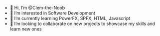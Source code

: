 - 👋 Hi, I’m @Clem-the-Noob
- 👀 I’m interested in Software Development
- 🌱 I’m currently learning PowerFX, SPFX, HTML, Javascript
- 💞️ I’m looking to collaborate on new projects to showcase my skills and learn new ones

<!---
Clem-the-Noob/Clem-the-Noob is a ✨ special ✨ repository because its `README.md` (this file) appears on your GitHub profile.
You can click the Preview link to take a look at your changes.
--->
